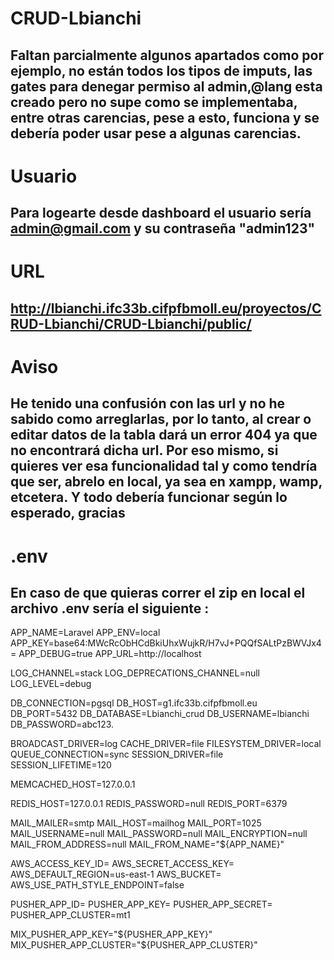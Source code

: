 # CRUD-Lbianchi
## Faltan parcialmente algunos apartados como por ejemplo, no están todos los tipos de imputs, las gates para denegar permiso al admin,@lang esta creado pero no supe como se implementaba, entre otras carencias, pese a esto, funciona y se debería poder usar pese a algunas carencias.
# Usuario
## Para logearte desde dashboard el usuario sería admin@gmail.com y su contraseña "admin123"
# URL
## http://lbianchi.ifc33b.cifpfbmoll.eu/proyectos/CRUD-Lbianchi/CRUD-Lbianchi/public/
# Aviso
## He tenido una confusión con las url y no he sabido como arreglarlas, por lo tanto, al crear o editar datos de la tabla dará un error 404 ya que no encontrará dicha url. Por eso mismo, si quieres ver esa funcionalidad tal y como tendría que ser, abrelo en local, ya sea en xampp, wamp, etcetera. Y todo debería funcionar según lo esperado, gracias
# .env
## En caso de que quieras correr el zip en local el archivo .env sería el siguiente :

APP_NAME=Laravel
APP_ENV=local
APP_KEY=base64:MWcRcObHCdBkiUhxWujkR/H7vJ+PQQfSALtPzBWVJx4=
APP_DEBUG=true
APP_URL=http://localhost

LOG_CHANNEL=stack
LOG_DEPRECATIONS_CHANNEL=null
LOG_LEVEL=debug

DB_CONNECTION=pgsql
DB_HOST=g1.ifc33b.cifpfbmoll.eu
DB_PORT=5432
DB_DATABASE=Lbianchi_crud
DB_USERNAME=lbianchi
DB_PASSWORD=abc123.

BROADCAST_DRIVER=log
CACHE_DRIVER=file
FILESYSTEM_DRIVER=local
QUEUE_CONNECTION=sync
SESSION_DRIVER=file
SESSION_LIFETIME=120

MEMCACHED_HOST=127.0.0.1

REDIS_HOST=127.0.0.1
REDIS_PASSWORD=null
REDIS_PORT=6379

MAIL_MAILER=smtp
MAIL_HOST=mailhog
MAIL_PORT=1025
MAIL_USERNAME=null
MAIL_PASSWORD=null
MAIL_ENCRYPTION=null
MAIL_FROM_ADDRESS=null
MAIL_FROM_NAME="${APP_NAME}"

AWS_ACCESS_KEY_ID=
AWS_SECRET_ACCESS_KEY=
AWS_DEFAULT_REGION=us-east-1
AWS_BUCKET=
AWS_USE_PATH_STYLE_ENDPOINT=false

PUSHER_APP_ID=
PUSHER_APP_KEY=
PUSHER_APP_SECRET=
PUSHER_APP_CLUSTER=mt1

MIX_PUSHER_APP_KEY="${PUSHER_APP_KEY}"
MIX_PUSHER_APP_CLUSTER="${PUSHER_APP_CLUSTER}"